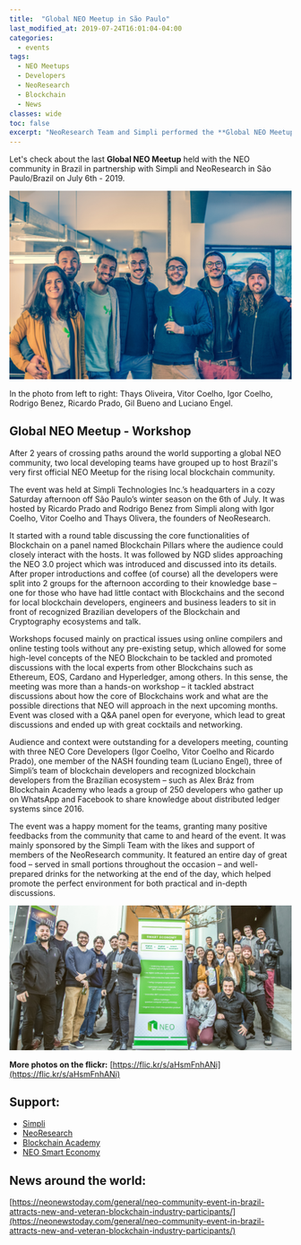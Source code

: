 ```yaml
---
title:  "Global NEO Meetup in São Paulo"
last_modified_at: 2019-07-24T16:01:04-04:00
categories:
  - events
tags:
  - NEO Meetups
  - Developers
  - NeoResearch
  - Blockchain
  - News
classes: wide  
toc: false
excerpt: "NeoResearch Team and Simpli performed the **Global NEO Meetup** in São Paulo/Brazil, July 06th - 2019."
---
```


Let's check about the last **Global NEO Meetup** held with the NEO community in Brazil in partnership with Simpli and NeoResearch in São Paulo/Brazil on July 6th - 2019.


![NEOMeetup-Team](/assets/images/2019_07_SPMeetup/event/Event0.jpg)

In the photo from left to right: Thays Oliveira, Vitor Coelho, Igor Coelho, Rodrigo Benez, Ricardo Prado, Gil Bueno and Luciano Engel.

## Global NEO Meetup - Workshop

After 2 years of crossing paths around the world supporting a global NEO community, two local developing teams have grouped up to host Brazil's very first official NEO Meetup for the rising local blockchain community.

The event was held at Simpli Technologies Inc.’s headquarters in a cozy Saturday afternoon off São Paulo’s winter season on the 6th of July.
It was hosted by Ricardo Prado and Rodrigo Benez from Simpli along with Igor Coelho, Vitor Coelho and Thays Olivera, the founders of NeoResearch.

It started with a round table discussing the core functionalities of Blockchain on a panel named Blockchain Pillars where the audience could closely interact with the hosts.
It was followed by NGD slides approaching the NEO 3.0 project which was introduced and discussed into its details.
After proper introductions and coffee (of course) all the developers were split into 2 groups for the afternoon according to their knowledge base – one for those who have had little contact with Blockchains and the second for local blockchain developers, engineers and business leaders to sit in front of recognized Brazilian developers of the Blockchain and Cryptography ecosystems and talk.

Workshops focused mainly on practical issues using online compilers and online testing tools without any pre-existing setup, which allowed for some high-level concepts of the NEO Blockchain to be tackled and promoted discussions with the local experts from other Blockchains such as Ethereum, EOS, Cardano and Hyperledger, among others.
In this sense, the meeting was more than a hands-on workshop – it tackled abstract discussions about how the core of Blockchains work and what are the possible directions that NEO will approach in the next upcoming months.
Event was closed with a Q&A panel open for everyone, which lead to great discussions and ended up with great cocktails and networking.

Audience and context were outstanding for a developers meeting, counting with three NEO Core Developers (Igor Coelho, Vitor Coelho and Ricardo Prado), one member of the NASH founding team (Luciano Engel), three of Simpli’s team of blockchain developers and recognized blockchain developers from the Brazilian ecosystem – such as Alex Bráz from Blockchain Academy who leads a group of 250 developers who gather up on WhatsApp and Facebook to share knowledge about distributed ledger systems since 2016.

The event was a happy moment for the teams, granting many positive feedbacks from the community that came to and heard of the event. It was mainly sponsored by the Simpli Team with the likes and support of members of the NeoResearch community. It featured an entire day of great food – served in small portions throughout the occasion – and well-prepared drinks for the networking at the end of the day, which helped promote the perfect environment for both practical and in-depth discussions.

![NEOMeetup-participants](/assets/images/2019_07_SPMeetup/event/Event16.jpg)

**More photos on the flickr:**
[https://flic.kr/s/aHsmFnhANi](https://flic.kr/s/aHsmFnhANi)


## Support:
- [Simpli](https://simplipay.com.br/)
- [NeoResearch](https://neoresearch.io)
- [Blockchain Academy](https://blockchainacademy.com.br/team/alex-braz/?lang=en)
- [NEO Smart Economy](https://neo.org/)

## News around the world:

[https://neonewstoday.com/general/neo-community-event-in-brazil-attracts-new-and-veteran-blockchain-industry-participants/](https://neonewstoday.com/general/neo-community-event-in-brazil-attracts-new-and-veteran-blockchain-industry-participants/)
